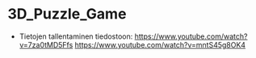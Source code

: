 # 3D_Puzzle_Game

- Tietojen tallentaminen tiedostoon:
https://www.youtube.com/watch?v=7za0tMD5Ffs
https://www.youtube.com/watch?v=mntS45g8OK4
